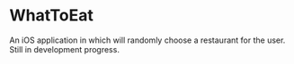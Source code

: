 # WhatToEat
An iOS application in which will randomly choose a restaurant for the user.
Still in development progress.
